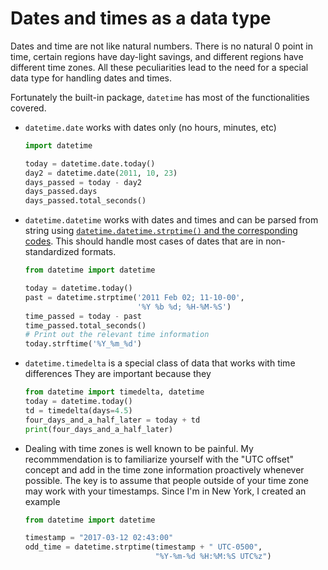 # Dates and times as a data type

Dates and time are not like natural numbers. There is no natural
0 point in time, certain regions have day-light savings, and
different regions have different time zones. All these peculiarities 
lead to the need for a special data type for handling dates and times.

Fortunately the built-in package, `datetime` has most of the functionalities
covered.
- `datetime.date` works with dates only (no hours, minutes, etc)
  ```python
  import datetime

  today = datetime.date.today()
  day2 = datetime.date(2011, 10, 23)
  days_passed = today - day2
  days_passed.days
  days_passed.total_seconds()
  ```
- `datetime.datetime` works with dates and times and can be parsed
  from string using [`datetime.datetime.strptime()` and the corresponding
  codes](https://docs.python.org/3.10/library/datetime.html#strftime-strptime-behavior).
  This should handle most cases of dates that are in non-standardized
  formats.
  ```python
  from datetime import datetime 
  
  today = datetime.today()
  past = datetime.strptime('2011 Feb 02; 11-10-00',
                           '%Y %b %d; %H-%M-%S')
  time_passed = today - past
  time_passed.total_seconds()
  # Print out the relevant time information
  today.strftime('%Y_%m_%d')
  ```
- `datetime.timedelta` is a special class of data that works with time differences
  They are important because they 
  ```python
  from datetime import timedelta, datetime
  today = datetime.today()
  td = timedelta(days=4.5)
  four_days_and_a_half_later = today + td
  print(four_days_and_a_half_later)
  ```
- Dealing with time zones is well known to be painful. My recommmendation
  is to familiarize yourself with the "UTC offset" concept and add in the time zone
  information proactively whenever possible. The key is to assume that people outside
  of your time zone may work with your timestamps. Since I'm in New York,
  I created an example 
  ```python
  from datetime import datetime
  
  timestamp = "2017-03-12 02:43:00"
  odd_time = datetime.strptime(timestamp + " UTC-0500",
                               "%Y-%m-%d %H:%M:%S UTC%z")
  ```

